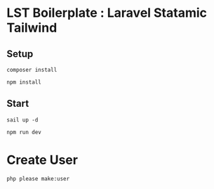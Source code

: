 # LST Boilerplate : Laravel Statamic Tailwind
## Setup
```
composer install

npm install
```

## Start
```
sail up -d

npm run dev
```

# Create User
```
php please make:user
```